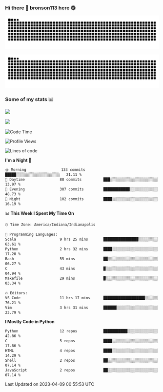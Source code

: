 ### Hi there 👋 bronson113 here 🌞
<div align="center">

![GitHub Snake Light](https://raw.githubusercontent.com/bronson113/bronson113/snake/github-snake.svg#gh-light-mode-only)

![GitHub Snake dark](https://raw.githubusercontent.com/bronson113/bronson113/snake/github-snake-dark.svg#gh-dark-mode-only)

</div>

### Some of my stats 📊
![](https://github-readme-stats-sigma-five.vercel.app/api?username=bronson113&theme=transparent&show_icons=true)

![](https://github-readme-stats-sigma-five.vercel.app/api/top-langs/?username=bronson113&theme=transparent&layout=compact&card_width=445)



<!--START_SECTION:waka-->
![Code Time](http://img.shields.io/badge/Code%20Time-163%20hrs%2050%20mins-blue)

![Profile Views](http://img.shields.io/badge/Profile%20Views-1-blue)

![Lines of code](https://img.shields.io/badge/From%20Hello%20World%20I%27ve%20Written-7.0%20million%20lines%20of%20code-blue)

**I'm a Night 🦉** 

```text
🌞 Morning                133 commits         █████░░░░░░░░░░░░░░░░░░░░   21.11 % 
🌆 Daytime                88 commits          ███░░░░░░░░░░░░░░░░░░░░░░   13.97 % 
🌃 Evening                307 commits         ████████████░░░░░░░░░░░░░   48.73 % 
🌙 Night                  102 commits         ████░░░░░░░░░░░░░░░░░░░░░   16.19 % 
```


📊 **This Week I Spent My Time On** 

```text
🕑︎ Time Zone: America/Indiana/Indianapolis

💬 Programming Languages: 
Scala                    9 hrs 25 mins       ████████████████░░░░░░░░░   63.61 % 
Python                   2 hrs 32 mins       ████░░░░░░░░░░░░░░░░░░░░░   17.20 % 
Bash                     55 mins             ██░░░░░░░░░░░░░░░░░░░░░░░   06.27 % 
C                        43 mins             █░░░░░░░░░░░░░░░░░░░░░░░░   04.94 % 
Makefile                 29 mins             █░░░░░░░░░░░░░░░░░░░░░░░░   03.34 % 

🔥 Editors: 
VS Code                  11 hrs 17 mins      ███████████████████░░░░░░   76.21 % 
Vim                      3 hrs 31 mins       ██████░░░░░░░░░░░░░░░░░░░   23.79 % 
```

**I Mostly Code in Python** 

```text
Python                   12 repos            ███████████░░░░░░░░░░░░░░   42.86 % 
C                        5 repos             ████░░░░░░░░░░░░░░░░░░░░░   17.86 % 
HTML                     4 repos             ████░░░░░░░░░░░░░░░░░░░░░   14.29 % 
Shell                    2 repos             ██░░░░░░░░░░░░░░░░░░░░░░░   07.14 % 
JavaScript               2 repos             ██░░░░░░░░░░░░░░░░░░░░░░░   07.14 % 
```




 Last Updated on 2023-04-09 00:55:53 UTC
<!--END_SECTION:waka-->
